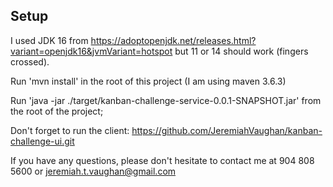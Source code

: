 ## Setup
I used JDK 16 from https://adoptopenjdk.net/releases.html?variant=openjdk16&jvmVariant=hotspot but 11 or 14 should work (fingers crossed).

Run 'mvn install' in the root of this project (I am using maven 3.6.3)

Run 'java -jar ./target/kanban-challenge-service-0.0.1-SNAPSHOT.jar' from the root of the project;

Don't forget to run the client: https://github.com/JeremiahVaughan/kanban-challenge-ui.git

If you have any questions, please don't hesitate to contact me at 904 808 5600 or jeremiah.t.vaughan@gmail.com

